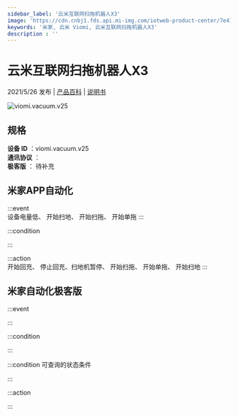```yaml
---
sidebar_label: '云米互联网扫拖机器人X3'
image: 'https://cdn.cnbj1.fds.api.mi-img.com/iotweb-product-center/7e41606db5aeff397349703fcf068aeb_168.png?GalaxyAccessKeyId=AKVGLQWBOVIRQ3XLEW&Expires=9223372036854775807&Signature=xLWrGBrFx9ghtZCGRLT6Ao2ws2s='
keywords: '米家, 云米 Viomi, 云米互联网扫拖机器人X3'
description : ''
---
```

# 云米互联网扫拖机器人X3

2021/5/26 发布 | [产品百科](https://home.mi.com/webapp/content/baike/product/index.html?model=viomi.vacuum.v25/) | [说明书](https://home.mi.com/views/introduction.html?model=viomi.vacuum.v25&region=cn)

![viomi.vacuum.v25](https://cdn.cnbj1.fds.api.mi-img.com/iotweb-product-center/7e41606db5aeff397349703fcf068aeb_168.png?GalaxyAccessKeyId=AKVGLQWBOVIRQ3XLEW&Expires=9223372036854775807&Signature=xLWrGBrFx9ghtZCGRLT6Ao2ws2s=)

## 规格  
> 
**设备 ID** ：viomi.vacuum.v25  
**通讯协议** ：  
**极客版**  ： 待补充 


## 米家APP自动化  

:::event  
设备电量低、 开始扫地、 开始扫拖、 开始单拖
:::

:::condition  

:::

:::action   
开始回充、 停止回充、扫地机暂停、 开始扫拖、 开始单拖、 开始扫地
:::

## 米家自动化极客版  

:::event  

:::

:::condition  

:::

:::condition 可查询的状态条件  

:::

:::action  

:::

        
